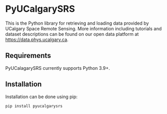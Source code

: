 # PyUCalgarySRS

This is the Python library for retrieving and loading data provided by UCalgary Space Remote Sensing. More information including tutorials and dataset descriptions can be found on our open data platform at https://data.phys.ucalgary.ca.

## Requirements

PyUCalagarySRS currently supports Python 3.9+.

## Installation

Installation can be done using pip:

```
pip install pyucalgarysrs
```
